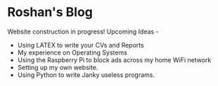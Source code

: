 # Roshan's Blog

Website construction in progress!
Upcoming Ideas -

* Using LATEX to write your CVs and Reports
* My experience on Operating Systems
* Using the Raspberry Pi to block ads across my home WiFi network
* Setting up my own website.
* Using Python to write Janky useless programs.

